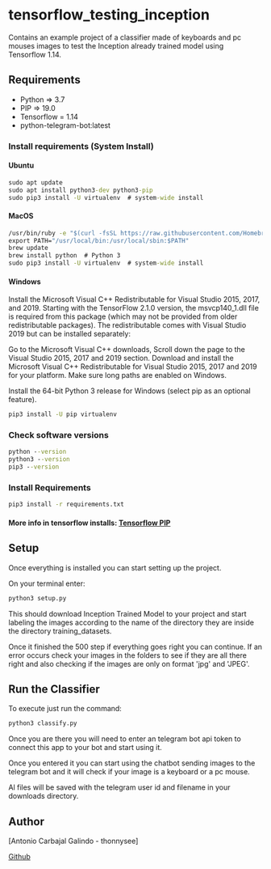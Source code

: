# tensorflow_testing_inception
Contains an example project of a classifier made of keyboards and pc mouses 
images to test the Inception already trained model using Tensorflow 1.14. 

## Requirements

* Python => 3.7
* PIP => 19.0
* Tensorflow = 1.14
* python-telegram-bot:latest

### Install requirements (System Install)

#### Ubuntu

```cmd
sudo apt update
sudo apt install python3-dev python3-pip
sudo pip3 install -U virtualenv  # system-wide install
```

#### MacOS

```cmd
/usr/bin/ruby -e "$(curl -fsSL https://raw.githubusercontent.com/Homebrew/install/master/install)"
export PATH="/usr/local/bin:/usr/local/sbin:$PATH"
brew update
brew install python  # Python 3
sudo pip3 install -U virtualenv  # system-wide install
```

#### Windows

Install the Microsoft Visual C++ Redistributable for Visual Studio 2015, 2017, and 2019. Starting with the TensorFlow 2.1.0 version, the msvcp140_1.dll file is required from this package (which may not be provided from older redistributable packages). The redistributable comes with Visual Studio 2019 but can be installed separately:

Go to the Microsoft Visual C++ downloads,
Scroll down the page to the Visual Studio 2015, 2017 and 2019 section.
Download and install the Microsoft Visual C++ Redistributable for Visual Studio 2015, 2017 and 2019 for your platform.
Make sure long paths are enabled on Windows.

Install the 64-bit Python 3 release for Windows (select pip as an optional feature).

```cmd
pip3 install -U pip virtualenv
```

### Check software versions

```cmd
python --version
python3 --version
pip3 --version
```

### Install Requirements

```cmd
pip3 install -r requirements.txt
```

#### More info in tensorflow installs: [Tensorflow PIP](https://www.tensorflow.org/install/pip)

## Setup

Once everything is installed you can start setting up the project. 

On your terminal enter:

```cmd
python3 setup.py
```

This should download Inception Trained Model to your project and start labeling
the images according to the name of the directory they are inside the 
directory training_datasets.

Once it finished the 500 step if everything goes right you can continue. If an
error occurs check your images in the folders to see if they are all there right
and also checking if the images are only on format 'jpg' and 'JPEG'.

## Run the Classifier

To execute just run the command: 

```cmd
python3 classify.py
```

Once you are there you will need to enter an telegram bot api token to connect
this app to your bot and start using it.

Once you entered it you can start using the chatbot sending images to the 
telegram bot and it will check if your image is a keyboard or a pc mouse.

Al files will be saved with the telegram user id and filename in your
downloads directory.

## Author
[Antonio Carbajal Galindo - thonnysee]

[Github](https://github.com/thonnysee)
